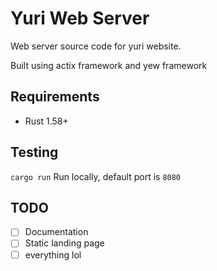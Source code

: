 # Yuri Web Server

Web server source code for yuri website.

Built using actix framework and yew framework

## Requirements

- Rust 1.58+

## Testing

`cargo run`
Run locally, default port is `8080`

## TODO

- [ ] Documentation
- [ ] Static landing page
- [ ] everything lol
